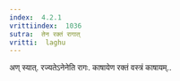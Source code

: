 ```yaml
---
index:  4.2.1
vrittiindex:  1036
sutra:  तेन रक्तं रागात्
vritti:  laghu 
---
```


अण् स्यात्. रज्यतेऽनेनेति रागः. काषायेण रक्तं वस्त्रं काषायम्..


